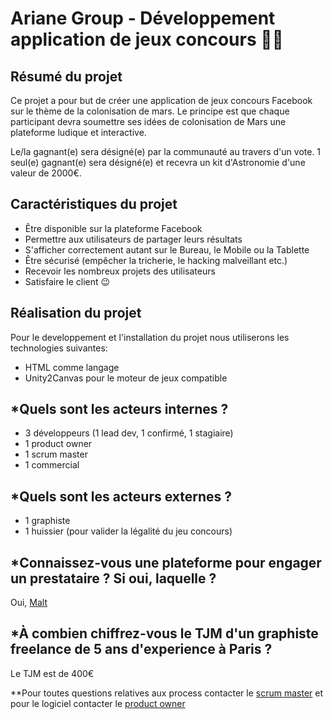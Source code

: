 # Ariane Group - Développement application de jeux concours :rocket::red_circle:

## Résumé du projet 
Ce projet a pour but de créer une application de jeux concours Facebook sur le thème de la colonisation de mars. 
Le principe est que chaque participant devra soumettre ses idées de colonisation de Mars une plateforme ludique et interactive. 

Le/la gagnant(e) sera désigné(e) par la communauté au travers d'un vote. 
1 seul(e) gagnant(e) sera désigné(e) et recevra un kit d'Astronomie d'une valeur de 2000€.

## Caractéristiques du projet 
- Être disponible sur la plateforme Facebook
- Permettre aux utilisateurs de partager leurs résultats
- S'afficher correctement autant sur le Bureau, le Mobile ou la Tablette
- Être sécurisé (empêcher la tricherie, le hacking malveillant etc.)
- Recevoir les nombreux projets des utilisateurs
- Satisfaire le client :wink:

## Réalisation du projet 
Pour le developpement et l'installation du projet nous utiliserons les technologies suivantes:
 - HTML comme langage
 - Unity2Canvas pour le moteur de jeux compatible
 
 ## *Quels sont les acteurs internes ?  
- 3 développeurs (1 lead dev, 1 confirmé, 1 stagiaire)
- 1 product owner
- 1 scrum master
- 1 commercial

## *Quels sont les acteurs externes ?
- 1 graphiste
- 1 huissier (pour valider la légalité du jeu concours)

## *Connaissez-vous une plateforme pour engager un prestataire ? Si oui, laquelle ?
Oui, [Malt](https://www.malt.fr/freelancers/categories)

## *À combien chiffrez-vous le TJM d'un graphiste freelance de 5 ans d'experience à Paris ?
   Le TJM est de 400€

**Pour toutes questions relatives aux process contacter le [scrum master](https://github.com/charlenekanda) et pour le logiciel contacter le [product owner](https://github.com/sqyqh)

